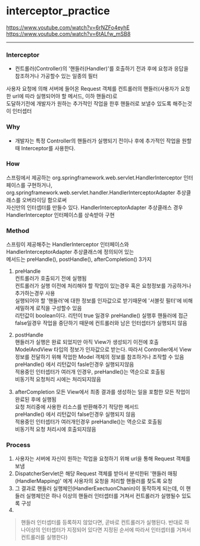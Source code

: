# interceptor_practice

https://www.youtube.com/watch?v=6rNZFo4eyhE
https://www.youtube.com/watch?v=6tALfw_mSB8

---

### Interceptor
* 컨트롤러(Controller)의 '핸들러(Handler)'를 호출하기 전과 후에 요청과 응답을 참조하거나 가공할수 있는 일종의 필터  
  
사용자 요청에 의해 서버에 들어온 Request 객체를 컨트롤러의 핸들러(사용자가 요청한 url에 따라 실행되어야 할 메서드, 이하 핸들러)로  
도달하기전에 개발자가 원하는 추가적인 작업을 한후 핸들러로 보낼수 있도록 해주는것이 인터셉터

### Why
* 개발자는 특정 Controller의 핸들러가 실행되기 전이나 후에 추가적인 작업을 원할때 Interceptor를 사용한다.  
  
### How
스프링에서 제공하는 org.springframework.web.servlet.HandlerInterceptor 인터페이스를 구현하거나,  
org.springframework.web.servlet.handler.HandlerInterceptorAdapter 추상클래스를 오버라이딩 함으로써  
자신만의 인터셉터를 만들수 있다. HandlerInterceptorAdapter 추상클래스 경우  HandlerInterceptor 인터페이스를 상속받아 구현  
  
### Method
스프링이 제공해주는 HandlerInterceptor 인터페이스와 HandlerInterceptorAdapter 추상클래스에 정의되어 있는  
메서드는 preHandle(), postHandle(), afterCompletion() 3가지  
  
1. preHandle  
컨트롤러가 호출되기 전에 실행됨  
컨트롤러가 실행 이전에 처리해야 할 작업이 있는경우 혹은 요청정보를 가공하거나 추가하는경우 사용  
실행되어야 할 '핸들러'에 대한 정보를 인자값으로 받기때문에 '서블릿 필터'에 비해 세밀하게 로직을 구성할수 있음  
리턴값이 boolean이다. 리턴이 true 일경우 preHandle() 실행후 핸들러에 접근  
false일경우 작업을 중단하기 때문에 컨트롤러와 남은 인터셉터가 실행되지 않음  

2. postHandle  
핸들러가 실행은 완료 되었지만 아직 View가 생성되기 이전에 호출  
ModelAndView 타입의 정보가 인자값으로 받는다. 따라서 Controller에서 View 정보를 전달하기 위해 작업한 Model 객체의 정보를 참조하거나 조작할 수 있음  
preHandle() 에서 리턴값이 fasle인경우 실행되지않음  
적용중인 인터셉터가 여러개 인경우, preHandle()는 역순으로 호출됨  
비동기적 요청처리 시에는 처리되지않음  
  
3. afterCompletion
모든 View에서 최종 결과를 생성하는 일을 포함한 모든 작업이 완료된 후에 실행됨  
요청 처리중에 사용한 리소스를 반환해주기 적당한 메서드  
preHandle() 에서 리턴값이 false인경우 실행되지 않음  
적용중인 인터셉터가 여러개인경우 preHandle()는 역순으로 호출됨  
비동기적 요청 처리시에 호출되지않음  
  
### Process
1. 사용자는 서버에 자신이 원하는 작업을 요청하기 위해 url을 통해 Request 객체를 보냄  
2. DispatcherServlet은 해당 Request 객체를 받아서 분석한뒤 '핸들러 매핑(HandlerMapping)' 에게 사용자의 요청을 처리할 핸들러를 찾도록 요청  
3. 그 결과로 핸들러 실행체인(HandlerExectuonChanin)이 동작하게 되는데, 이 핸들러 실행체인은 하나 이상의 핸들러 인터셉터를 거쳐서 컨트롤러가 실행될수 있도록 구성  
4. 
> 핸들러 인터셉터를 등록하지 않았다면, 곧바로 컨트롤러가 실행된다. 반대로 하나이상의 인터셉터가 지정되어 있다면 지정된 순서에 따라서 인터셉터를 거쳐서 컨트롤러를 실행한다)

